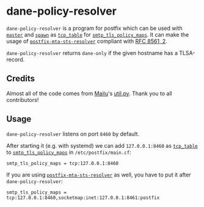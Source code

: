 # dane-policy-resolver
`dane-policy-resolver` is a program for postfix which can be used with [`master`](https://www.postfix.org/master.8.html) and [`spawn`](https://www.postfix.org/spawn.8.html) as [`tcp_table`](https://www.postfix.org/tcp_table.5.html) for [`smtp_tls_policy_maps`](http://www.postfix.org/postconf.5.html#smtp_tls_policy_maps).
It can make the usage of [`postfix-mta-sts-resolver`](https://github.com/Snawoot/postfix-mta-sts-resolver) compliant with [RFC 8561, 2](https://www.rfc-editor.org/rfc/rfc8461#section-2).

`dane-policy-resolver` returns `dane-only` if the given hostname has a TLSA-record.

## Credits
Almost all of the code comes from [Mailu](https://github.com/Mailu/Mailu)'s [util.py](https://github.com/Mailu/Mailu/blob/master/core/admin/mailu/utils.py#L54). Thank you to all contributors!

## Usage
`dane-policy-resolver` listens on port `8460` by default.

After starting it (e.g. with systemd) we can add `127.0.0.1:8460` as [`tcp_table`](https://www.postfix.org/tcp_table.5.html) to [`smtp_tls_policy_maps`](http://www.postfix.org/postconf.5.html#smtp_tls_policy_maps) in `/etc/postfix/main.cf`:

    smtp_tls_policy_maps = tcp:127.0.0.1:8460

If you are using [`postfix-mta-sts-resolver`](https://github.com/Snawoot/postfix-mta-sts-resolver) as well, you have to put it after `dane-policy-resolver`:

    smtp_tls_policy_maps = tcp:127.0.0.1:8460,socketmap:inet:127.0.0.1:8461:postfix
